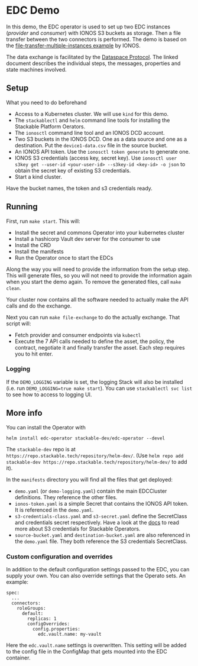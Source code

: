 
# EDC Demo

In this demo, the EDC operator is used to set up two EDC instances (_provider_ and _consumer_) with IONOS S3 buckets as storage. Then a file transfer between the two connectors is performed. The demo is based on the [file-transfer-multiple-instances example](https://github.com/Digital-Ecosystems/edc-ionos-s3/tree/main/example/file-transfer-multiple-instances) by IONOS.

The data exchange is facilitated by the [Dataspace Protocol](https://docs.internationaldataspaces.org/ids-knowledgebase/v/dataspace-protocol/overview/readme). The linked document describes the individual steps, the messages, properties and state machines involved.

## Setup

What you need to do beforehand

- Access to a Kubernetes cluster. We will use `kind` for this demo.
- The `stackablectl` and `helm` command line tools for installing the Stackable Platform Oerators.
- The `ionosctl` command line tool and an IONOS DCD account.
- Two S3 buckets in the IONOS DCD. One as a data source and one as a destination. Put the `device1-data.csv` file in the source bucket.
- An IONOS API token. Use the `ionosctl token generate` to generate one.
- IONOS S3 credentials (access key, secret key). Use `ionosctl user s3key get --user-id <your-user-id> --s3key-id <key-id> -o json` to obtain the secret key of existing S3 credentials.
- Start a kind cluster.

Have the bucket names, the token and s3 credentials ready.

## Running

First, run `make start`. This will:

- Install the secret and commons Operator into your kubernetes cluster
- Install a hashicorp Vault dev server for the consumer to use
- Install the CRD
- Install the manifests
- Run the Operator once to start the EDCs

Along the way you will need to provide the information from the setup step. This will generate files, so you will not need to provide the information again when you start the demo again. To remove the generated files, call `make clean`.

Your cluster now contains all the software needed to actually make the API calls and do the exchange.

Next you can run `make file-exchange` to do the actually exchange. That script will:

- Fetch provider and consumer endpoints via `kubectl`
- Execute the 7 API calls needed to define the asset, the policy, the contract, negotiate it and finally transfer the asset. Each step requires you to hit enter.

### Logging

If the `DEMO_LOGGING` variable is set, the logging Stack will also be installed (i.e. run `DEMO_LOGGING=true make start`). You can use `stackablectl svc list` to see how to access to logging UI.

## More info

You can install the Operator with 

    helm install edc-operator stackable-dev/edc-operator --devel

The `stackable-dev` repo is at `https://repo.stackable.tech/repository/helm-dev/`. (Use `helm repo add stackable-dev https://repo.stackable.tech/repository/helm-dev/` to add it).

In the `manifests` directory you will find all the files that get deployed:

- `demo.yaml` (or `demo-logging.yaml`) contain the main EDCCluster definitions. They reference the other files.
- `ionos-token.yaml` is a simple Secret that contains the IONOS API token. It is referenced in the `demo.yaml`.
- `s3-credentials-class.yaml` and `s3-secret.yaml` define the SecretClass and credentials secret respectively. Have a look at the [docs](https://docs.stackable.tech/home/stable/concepts/s3.html#_credentials) to read more about S3 credentials for Stackable Operators.
- `source-bucket.yaml` and `destination-bucket.yaml` are also referenced in the `demo.yaml` file. They both reference the S3 credentials SecretClass.


### Custom configuration and overrides

In addition to the default configuration settings passed to the EDC, you can supply your own. You can also override settings that the Operato sets. An example:

```
spec:
  ...
  connectors:
    roleGroups:
      default:
        replicas: 1
        configOverrides:
          config.properties:
            edc.vault.name: my-vault
```

Here the `edc.vault.name` settings is overwritten. This setting will be added to the config file in the ConfigMap that gets mounted into the EDC container.
